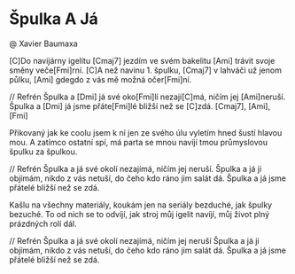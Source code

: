 # Špulka A Já
@ Xavier Baumaxa

[C]Do navijárny igelitu [Cmaj7] jezdím ve svém bakelitu
[Ami] trávit svoje směny veče[Fmi]rní.
[C]A než navinu 1. špulku, [Cmaj7] v lahváči už jenom půlku,
[Ami] gdegdo z vás mě možná očer[Fmi]ní.

// Refrén
Špulka a [Dmi] já své oko[Fmi]lí nezají[C]má, ničím jej [Ami]neruší.
Špulka a [Dmi] já jsme přáte[Fmi]lé bližší než se [C]zdá. [Cmaj7], [Ami], [Fmi]

Přikovaný jak ke coolu jsem k ní jen ze svého úlu
vyletím hned šustí hlavou mou.
A zatímco ostatní spí, má parta se mnou navíjí
tmou průmyslovou špulku za špulkou.

// Refrén
Špulka a já své okolí nezajímá, ničím jej neruší.
Špulka a já ji objímám, nikdo z vás netuší,
do čeho kdo ráno jim salát dá.
Špulka a já jsme přátelé bližší než se zdá.

Kašlu na všechny materiály,
koukám jen na seriály
bezduché, jak špulky bezuché.
To od nich se to odvíjí,
jak stroj můj igelit navíjí,
můj život plný prázdných rolí dál.

// Refrén
Špulka a já své okolí nezajímá, ničím jej neruší
Špulka a já ji objímám, nikdo z vás netuší,
do čeho kdo ráno jim salát dá.
Špulka a já jsme přátelé bližší než se zdá.